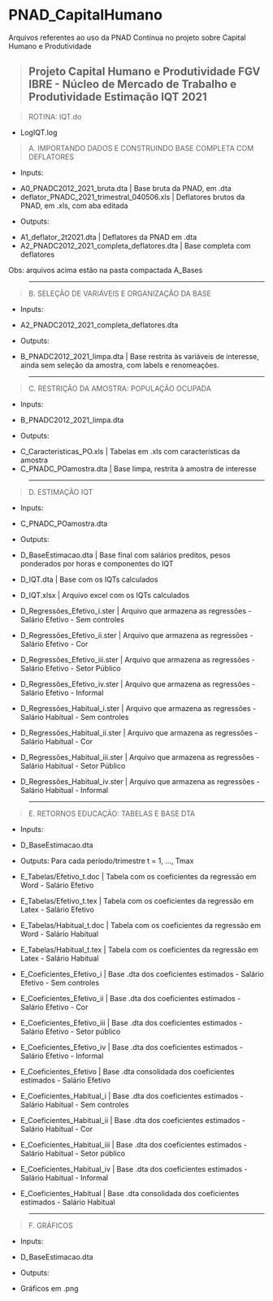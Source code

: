 # PNAD_CapitalHumano
Arquivos referentes ao uso da PNAD Contínua no projeto sobre Capital Humano e Produtividade


> Projeto Capital Humano e Produtividade
> FGV IBRE - Núcleo de Mercado de Trabalho e Produtividade
> Estimação IQT
> 2021
> ---------------------------------------------------------


> ROTINA: IQT.do 
  - LogIQT.log

> A. IMPORTANDO DADOS E CONSTRUINDO BASE COMPLETA COM DEFLATORES
  * Inputs:
   - A0_PNADC2012_2021_bruta.dta                 | Base bruta da PNAD, em .dta
   - deflator_PNADC_2021_trimestral_040506.xls   | Deflatores brutos da PNAD, em .xls, com aba editada

  * Outputs:
   - A1_deflator_2t2021.dta                      | Deflatores da PNAD em .dta
   - A2_PNADC2012_2021_completa_deflatores.dta   | Base completa com deflatores 

  Obs: arquivos acima estão na pasta compactada A_Bases

> ---------------------------------------------------------

> B. SELEÇÃO DE VARIÁVEIS E ORGANIZAÇÃO DA BASE
  * Inputs:
   - A2_PNADC2012_2021_completa_deflatores.dta 

  * Outputs:
   - B_PNADC2012_2021_limpa.dta                   | Base restrita às variáveis de interesse, ainda sem seleção da amostra, com labels e renomeações.
  

> ---------------------------------------------------------

> C. RESTRIÇÃO DA AMOSTRA: POPULAÇÃO OCUPADA
  * Inputs:
   - B_PNADC2012_2021_limpa.dta

  * Outputs:
   - C_Caracteristicas_PO.xls                     | Tabelas em .xls com características da amostra
   - C_PNADC_POamostra.dta                        | Base limpa, restrita à amostra de interesse


> ---------------------------------------------------------

> D. ESTIMAÇÃO IQT
  * Inputs:
   - C_PNADC_POamostra.dta

  * Outputs:
   - D_BaseEstimacao.dta                          | Base final com salários preditos, pesos ponderados por horas e componentes do IQT 
   - D_IQT.dta                                    | Base com os IQTs calculados
   - D_IQT.xlsx                                   | Arquivo excel com os IQTs calculados
   
   - D_Regressões_Efetivo_i.ster                  | Arquivo que armazena as regressões - Salário Efetivo - Sem controles
   - D_Regressões_Efetivo_ii.ster                 | Arquivo que armazena as regressões - Salário Efetivo - Cor
   - D_Regressões_Efetivo_iii.ster                | Arquivo que armazena as regressões - Salário Efetivo - Setor Público
   - D_Regressões_Efetivo_iv.ster                 | Arquivo que armazena as regressões - Salário Efetivo - Informal

   - D_Regressões_Habitual_i.ster                 | Arquivo que armazena as regressões - Salário Habitual - Sem controles
   - D_Regressões_Habitual_ii.ster                | Arquivo que armazena as regressões - Salário Habitual - Cor
   - D_Regressões_Habitual_iii.ster               | Arquivo que armazena as regressões - Salário Habitual - Setor Público
   - D_Regressões_Habitual_iv.ster                | Arquivo que armazena as regressões - Salário Habitual - Informal


> ---------------------------------------------------------

> E. RETORNOS EDUCAÇÃO: TABELAS E BASE DTA
  * Inputs:
   - D_BaseEstimacao.dta

  * Outputs:
  Para cada período/trimestre t =  1, ..., Tmax
   - E_Tabelas/Efetivo_t.doc                      | Tabela com os coeficientes da regressão em Word - Salário Efetivo
   - E_Tabelas/Efetivo_t.tex                      | Tabela com os coeficientes da regressão em Latex - Salário Efetivo
   - E_Tabelas/Habitual_t.doc                     | Tabela com os coeficientes da regressão em Word - Salário Habitual
   - E_Tabelas/Habitual_t.tex                     | Tabela com os coeficientes da regressão em Latex - Salário Habitual
  

   - E_Coeficientes_Efetivo_i                     | Base .dta dos coeficientes estimados - Salário Efetivo - Sem controles 
   - E_Coeficientes_Efetivo_ii                    | Base .dta dos coeficientes estimados - Salário Efetivo - Cor
   - E_Coeficientes_Efetivo_iii                   | Base .dta dos coeficientes estimados - Salário Efetivo - Setor público
   - E_Coeficientes_Efetivo_iv                    | Base .dta dos coeficientes estimados - Salário Efetivo - Informal

   - E_Coeficientes_Efetivo                       | Base .dta consolidada dos coeficientes estimados - Salário Efetivo 


   - E_Coeficientes_Habitual_i                    | Base .dta dos coeficientes estimados - Salário Habitual - Sem controles 
   - E_Coeficientes_Habitual_ii                   | Base .dta dos coeficientes estimados - Salário Habitual - Cor
   - E_Coeficientes_Habitual_iii                  | Base .dta dos coeficientes estimados - Salário Habitual - Setor público
   - E_Coeficientes_Habitual_iv                   | Base .dta dos coeficientes estimados - Salário Habitual - Informal

   - E_Coeficientes_Habitual                      | Base .dta consolidada dos coeficientes estimados - Salário Habitual 



> ---------------------------------------------------------

> F. GRÁFICOS
  * Inputs:
   - D_BaseEstimacao.dta
  
  * Outputs:
   - Gráficos em .png
